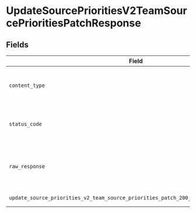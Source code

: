 # UpdateSourcePrioritiesV2TeamSourcePrioritiesPatchResponse


## Fields

| Field                                                                                                                                                                                      | Type                                                                                                                                                                                       | Required                                                                                                                                                                                   | Description                                                                                                                                                                                |
| ------------------------------------------------------------------------------------------------------------------------------------------------------------------------------------------ | ------------------------------------------------------------------------------------------------------------------------------------------------------------------------------------------ | ------------------------------------------------------------------------------------------------------------------------------------------------------------------------------------------ | ------------------------------------------------------------------------------------------------------------------------------------------------------------------------------------------ |
| `content_type`                                                                                                                                                                             | *Optional[str]*                                                                                                                                                                            | :heavy_check_mark:                                                                                                                                                                         | HTTP response content type for this operation                                                                                                                                              |
| `status_code`                                                                                                                                                                              | *Optional[int]*                                                                                                                                                                            | :heavy_check_mark:                                                                                                                                                                         | HTTP response status code for this operation                                                                                                                                               |
| `raw_response`                                                                                                                                                                             | [requests.Response](https://requests.readthedocs.io/en/latest/api/#requests.Response)                                                                                                      | :heavy_minus_sign:                                                                                                                                                                         | Raw HTTP response; suitable for custom response parsing                                                                                                                                    |
| `update_source_priorities_v2_team_source_priorities_patch_200_application_json_objects`                                                                                                    | list[[operations.UpdateSourcePrioritiesV2TeamSourcePrioritiesPatch200ApplicationJSON](undefined/models/operations/updatesourceprioritiesv2teamsourceprioritiespatch200applicationjson.md)] | :heavy_minus_sign:                                                                                                                                                                         | Successful Response                                                                                                                                                                        |